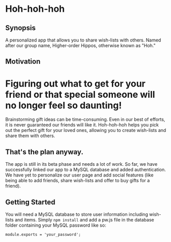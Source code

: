 # Hoh-hoh-hoh

## Synopsis

A personalized app that allows you to share wish-lists with others. Named after our group name, Higher-order Hippos, otherwise known as "Hoh."

## Motivation

Figuring out what to get for your friend or that special someone will no longer feel so daunting!
=======
Brainstorming gift ideas can be time-consuming. Even in our best of efforts, it is never guaranteed our friends will like it. Hoh-hoh-hoh helps you pick out the perfect gift for your loved ones, allowing you to create wish-lists and share them with others.

## That's the plan anyway.

The app is still in its beta phase and needs a lot of work. So far, we have successfully linked our app to a MySQL database and added authentication. We have yet to personalize our user page and add social features (like being able to add friends, share wish-lists and offer to buy gifts for a friend).

## Getting Started

You will need a MySQL database to store user information including wish-lists and items. Simply `npm install` and add a pw.js file in the database folder containing your MySQL password like so:

```
module.exports = 'your_password';
```
